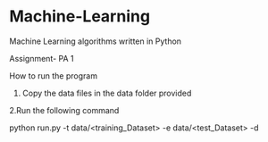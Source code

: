 Machine-Learning
================

Machine Learning algorithms written in Python

Assignment- PA 1

How to run the program

1. Copy the data files in the data folder provided

2.Run the following command

python run.py -t data/<training_Dataset> -e data/<test_Dataset> -d <depth of tree>

